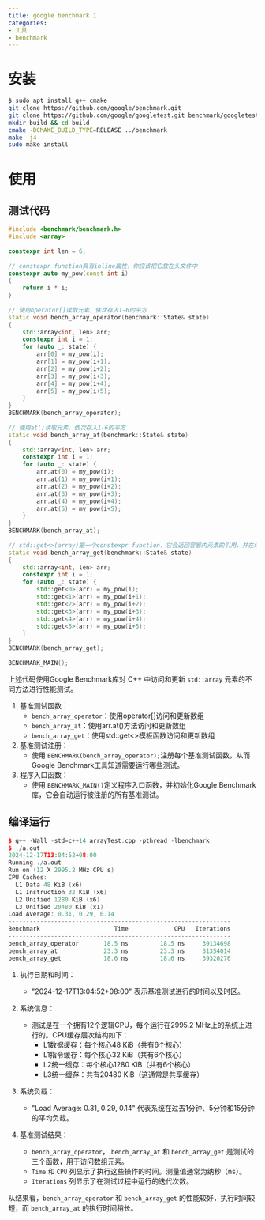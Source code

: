 ```yaml
---
title: google benchmark 1
categories:
- 工具
- benchmark
---
```

# 安装

```bash
$ sudo apt install g++ cmake
git clone https://github.com/google/benchmark.git
git clone https://github.com/google/googletest.git benchmark/googletest
mkdir build && cd build
cmake -DCMAKE_BUILD_TYPE=RELEASE ../benchmark
make -j4
sudo make install
```

<!-- more -->

# 使用

## 测试代码

```cpp
#include <benchmark/benchmark.h>
#include <array>
 
constexpr int len = 6;
 
// constexpr function具有inline属性，你应该把它放在头文件中
constexpr auto my_pow(const int i)
{
    return i * i;
}
 
// 使用operator[]读取元素，依次存入1-6的平方
static void bench_array_operator(benchmark::State& state)
{
    std::array<int, len> arr;
    constexpr int i = 1;
    for (auto _: state) {
        arr[0] = my_pow(i);
        arr[1] = my_pow(i+1);
        arr[2] = my_pow(i+2);
        arr[3] = my_pow(i+3);
        arr[4] = my_pow(i+4);
        arr[5] = my_pow(i+5);
    }
}
BENCHMARK(bench_array_operator);
 
// 使用at()读取元素，依次存入1-6的平方
static void bench_array_at(benchmark::State& state)
{
    std::array<int, len> arr;
    constexpr int i = 1;
    for (auto _: state) {
        arr.at(0) = my_pow(i);
        arr.at(1) = my_pow(i+1);
        arr.at(2) = my_pow(i+2);
        arr.at(3) = my_pow(i+3);
        arr.at(4) = my_pow(i+4);
        arr.at(5) = my_pow(i+5);
    }
}
BENCHMARK(bench_array_at);
 
// std::get<>(array)是一个constexpr function，它会返回容器内元素的引用，并在编译期检查数组的索引是否正确
static void bench_array_get(benchmark::State& state)
{
    std::array<int, len> arr;
    constexpr int i = 1;
    for (auto _: state) {
        std::get<0>(arr) = my_pow(i);
        std::get<1>(arr) = my_pow(i+1);
        std::get<2>(arr) = my_pow(i+2);
        std::get<3>(arr) = my_pow(i+3);
        std::get<4>(arr) = my_pow(i+4);
        std::get<5>(arr) = my_pow(i+5);
    }
}
BENCHMARK(bench_array_get);
 
BENCHMARK_MAIN();
```

上述代码使用Google Benchmark库对 C++ 中访问和更新 `std::array` 元素的不同方法进行性能测试。

1. 基准测试函数：
   * `bench_array_operator`：使用operator[]访问和更新数组
   * `bench_array_at`：使用arr.at()方法访问和更新数组
   * `bench_array_get`：使用std::get<>模板函数访问和更新数组
2. 基准测试注册：
   * 使用 `BENCHMARK(bench_array_operator);`注册每个基准测试函数，从而Google Benchmark工具知道需要运行哪些测试。
3. 程序入口函数：
   * 使用 `BENCHMARK_MAIN()`定义程序入口函数，并初始化Google Benchmark库，它会自动运行被注册的所有基准测试。

## 编译运行

```cpp
$ g++ -Wall -std=c++14 arrayTest.cpp -pthread -lbenchmark
$ ./a.out
2024-12-17T13:04:52+08:00
Running ./a.out
Run on (12 X 2995.2 MHz CPU s)
CPU Caches:
  L1 Data 48 KiB (x6)
  L1 Instruction 32 KiB (x6)
  L2 Unified 1280 KiB (x6)
  L3 Unified 20480 KiB (x1)
Load Average: 0.31, 0.29, 0.14
---------------------------------------------------------------
Benchmark                     Time             CPU   Iterations
---------------------------------------------------------------
bench_array_operator       18.5 ns         18.5 ns     39134698
bench_array_at             23.3 ns         23.3 ns     31354014
bench_array_get            18.6 ns         18.6 ns     39320276
```

1. 执行日期和时间：

   - "2024-12-17T13:04:52+08:00" 表示基准测试进行的时间以及时区。
2. 系统信息：

   - 测试是在一个拥有12个逻辑CPU，每个运行在2995.2 MHz上的系统上进行的。CPU缓存层次结构如下：
     - L1数据缓存：每个核心48 KiB（共有6个核心）
     - L1指令缓存：每个核心32 KiB（共有6个核心）
     - L2统一缓存：每个核心1280 KiB（共有6个核心）
     - L3统一缓存：共有20480 KiB（这通常是共享缓存）
3. 系统负载：

   - "Load Average: 0.31, 0.29, 0.14" 代表系统在过去1分钟、5分钟和15分钟的平均负载。
4. 基准测试结果：

   - `bench_array_operator`， `bench_array_at` 和 `bench_array_get` 是测试的三个函数，用于访问数组元素。
   - `Time` 和 `CPU` 列显示了执行这些操作的时间。测量值通常为纳秒（ns）。
   - `Iterations` 列显示了在测试过程中运行的迭代次数。

从结果看，`bench_array_operator` 和 `bench_array_get` 的性能较好，执行时间较短，而 `bench_array_at` 的执行时间稍长。
